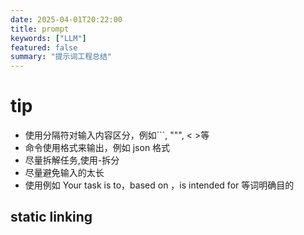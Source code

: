 ```yaml
---
date: 2025-04-01T20:22:00
title: prompt
keywords: ["LLM"]
featured: false
summary: "提示词工程总结"
---
```


# tip

- 使用分隔符对输入内容区分，例如```, """, < >等
- 命令使用格式来输出，例如 json 格式
- 尽量拆解任务,使用-拆分
- 尽量避免输入的太长
- 使用例如 Your task is to，based on ，is intended for 等词明确目的

## static linking